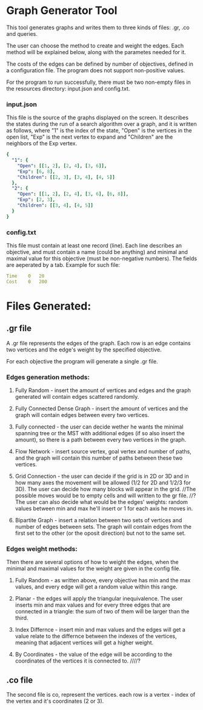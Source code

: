 # Graph Generator Tool
This tool generates graphs and writes them to three kinds of files: .gr, .co and queries.

The user can choose the method to create and weight the edges. Each method will be explained below, along with the parametes needed for it.

The costs of the edges can be defined by number of objectives, defined in a configuration file. The program does not support non-positive values.

For the program to run successfully, there must be two non-empty files in the resources directory: input.json and config.txt.

### input.json
This file is the source of the graphs displayed on the screen. It describes the states during the run of a search algorithm over a graph, and it is written as follows, where "1" is the index of the state, "Open" is the vertices in the open list, "Exp" is the next vertex to expand and "Children" are the neighbors of the Exp vertex.
```yaml
{
  "1": {
    "Open": [[1, 2], [2, 4], [3, 6]],
    "Exp": [6, 8],
    "Children": [[2, 3], [3, 4], [4, 5]]
  },
  "2": {
    "Open": [[1, 2], [2, 4], [3, 6], [6, 8]],
    "Exp": [2, 3],
    "Children": [[3, 4], [4, 5]]
  }
}
```

### config.txt
This file must contain at least one record (line). Each line describes an objective, and must contain a name (could be anything) and minimal and maximal value for this objective (must be non-negative numbers). The fields are aeperated by a tab. Example for such file:
```yaml
Time	0	20
Cost	0	200
```

# Files Generated:

## .gr file
A .gr file represents the edges of the graph. Each row is an edge contains two vertices and the edge's weight by the specified objective.

For each objective the program will generate a single .gr file.

### Edges generation methods:

1. Fully Random - insert the amount of vertices and edges and the graph generated will contain edges scattered randomly.

2. Fully Connected Dense Graph - insert the amount of vertices and the graph will contain edges between every two vertices. 

3. Fully connected - the user can decide wether he wants the minimal spanning tree or the MST with additional edges (if so also insert the amount), so there is a path between every two vertices in the graph. 
   
4. Flow Network - insert source vertex, goal vertex and number of paths, and the graph will contain this number of paths between these two vertices. 

5. Grid Connection - the user can decide if the grid is in 2D or 3D and in how many axes the movement will be allowed (1/2 for 2D and 1/2/3 for 3D).
The user can decide how many blocks will appear in the grid. //The possible moves would be to empty cells and will written to the gr file. //?
The user can also decide what would be the edges' weights: random values between min and max he'll insert or 1 for each axis he moves in.
   
6. Bipartite Graph - insert a relation between two sets of vertices and number of edges between sets. The graph will contain edges from the first set to 
the other (or the oposit direction) but not to the same set. 
   
   
### Edges weight methods:

Then there are several options of how to weight the edges, when the minimal and maximal values for the weight are given in the config file.

1. Fully Random - as written above, every objective has min and the max values, and every edge will get a random value within this range. 

2. Planar - the edges will apply the triangular inequivalence. The user inserts min and max values and for every three edges that are connected in a triangle: 
the sum of two of them will be larger than the third. 
   
3. Index Differnce - insert min and max values and the edges will get a value relate to the differnce between the indexes of the vertices, meaning that adjacent 
vertices will get a higher weight. 
   
4. By Coordinates - the value of the edge will be according to the coordinates of the vertices it is connected to. ////?

## .co file

The second file is co, represent the vertices. each row is a vertex - index of the vertex and it's coordinates (2 or 3). 



